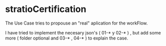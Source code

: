 # stratioCertification

The Use Case tries to propouse an "real" aplication for the workFlow.

I have tried to implement the necesary json's ( 01-* y 02-* ) , but add some more  ( folder optional and 03-* , 04-* ) to explain the case. 

